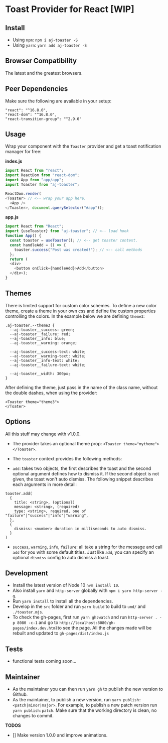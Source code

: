 # Toast Provider for React [WIP]

## Install

- Using `npm`: `npm i aj-toaster -S`
- Using `yarn`: `yarn add aj-toaster -S`

## Browser Compatibility

The latest and the greatest browsers.

## Peer Dependencies

Make sure the following are available in your setup:

```
"react": "^16.8.0",
"react-dom": "^16.8.0",
"react-transition-group": "^2.9.0"
```

## Usage

Wrap your component with the `Toaster` provider and get a toast notification manager for free:

**index.js**

```js
import React from "react";
import ReactDom from "react-dom";
import App from "app/app";
import Toaster from "aj-toaster";

ReactDom.render(
<Toaster> // <-- wrap your app here.
  <App />
</Toaster>, document.querySelector("#app"));
```

**app.js**

```js
import React from "React";
import {useToaster} from "aj-toaster"; // <-- load hook
function App() {
  const toaster = useToaster(); // <-- get toaster context.
  const handleAdd = () => {
    toaster.success("Post was created!"); // <-- call methods
  };
  return (
  <div>
    <button onClick={handleAdd}>Add</button>
  </div>);
}
```

## Themes

There is limited support for custom color schemes. To define a new color theme,
create a theme in your own css and define the custom properties controlling the
colors. In the example below we are defining `theme3`:

```
.aj-toaster.--theme3 {
  --aj-toaster__success: green;
  --aj-toaster__failure: red;
  --aj-toaster__info: blue;
  --aj-toaster__warning: orange;

  --aj-toaster__success-text: white;
  --aj-toaster__warning-text: white;
  --aj-toaster__info-text: white;
  --aj-toaster__failure-text: white;

  --aj-toaster__width: 300px;
}
```

After defining the theme, just pass in the name of the class name, without the
double dashes, when using the provider:

```
<Toaster theme="theme3">
</Toater>
```

## Options

All this stuff may change with v1.0.0.

- The provider takes an optional theme prop: `<Toaster theme="mytheme"></Toaster>`.
- The `toaster` context provides the following methods:

- `add`: takes two objects, the first describes the toast and the second optional argument defines how to dismiss it.
If the second object is not given, the toast won't auto dismiss. The following snippet describes each arguments in
more detail:

```
toaster.add(
  {
    title: <string>, (optional)
    message: <string>, (required)
    type: <string>, required, one of "failure"|"success"|"info"|"warning",
  },
  {
    dismiss: <number> duration in milliseconds to auto dismiss.
  }
)
```

- `success`, `warning`, `info`, `failure`: all take a string for the message and
call `add` for you with some default titles. Just like `add`, you can specify an optional `dismiss` config
to auto dismiss a toast.

## Development

- Install the latest version of Node 10 `nvm install 10`.
- Also install `yarn` and `http-server` globally with `npm i yarn http-server -g`.
- Run `yarn install` to install all the dependencies.
- Develop in the `src` folder and run `yarn build` to build to `umd/` and `./toaster.mjs`.
- To check the gh-pages, first run `yarn gh:watch` and run `http-server . -p 8080 -c-1` and go to `http://localhost:8080/gh-pages/index.dev.html`to see the page. All the changes made will be rebuilt and updated to `gh-pages/dist/index.js`

## Tests

- functional tests coming soon...

## Maintainer

- As the maintainer you can then run `yarn gh` to publish the new version to Github.
- As the maintainer, to publish a new version, run `yarn publish:<patch|minor|major>`. For example, to publish a new patch version run `yarn publish:patch`. Make sure that the working directory is clean, no changes to commit.

**TODOS**

- [] Make version 1.0.0 and improve animations.
